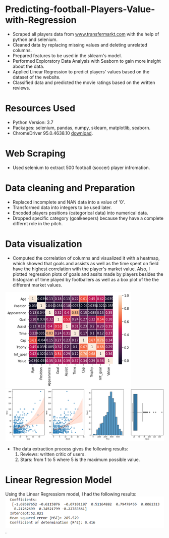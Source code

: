 # Predicting-football-Players-Value-with-Regression
* Scraped all players data from www.transfermarkt.com with the help of python and selenium.
* Cleaned data by replacing missing values and deleting unrelated columns.  
* Prepared features to be used in the sklearn's model.
* Performed Exploratory Data Analysis with Seaborn to gain more insight about the data.
* Applied Linear Regression to predict players' values based on the dataset of the website.
* Classified data and predicted the movie ratings based on the written reviews.

# Resources Used
* Python Version: 3.7
* Packages: selenium, pandas, numpy, sklearn, matplotlib, seaborn.
* ChromeDriver 95.0.4638.10 [download](https://chromedriver.chromium.org/downloads).
# Web Scraping
* Used selenium to extract 500 football (soccer) player infromation.
# Data cleaning and Preparation
* Replaced incomplete and NAN data into a value of '0'.
* Transformed data into integers to be used later.
* Encoded players positions (categorical data) into numerical data.
* Dropped specific category (goalkeepers) because they have a complete differnt role in the pitch.
# Data visualization
* Computed the correlation of columns and visualized it with a heatmap, which showed that goals and assists as well as the time spent on field have the highest correlation with the player's market value. Also, I plotted regression plots of goals and assits made by players besides the histogram of time played by footballers as well as a box plot of the the different market values.

![image 1](https://github.com/YoussefAithaddou/Predicting-football-Players-Value-with-Regression/blob/main/Heatmap.png)
![image 2](https://github.com/YoussefAithaddou/Predicting-football-Players-Value-with-Regression/blob/main/Goal-Assist-Time-Value.png)
* The data extraction process gives the following results:
  1. Reviews: written critic of users.
  2. Stars: from 1 to 5 where 5 is the maximum possible value.

# Linear Regression Model
Using the Linear Regressiom model, I had the following results:
![image](https://github.com/YoussefAithaddou/Predicting-football-Players-Value-with-Regression/blob/main/regression_results.PNG).

